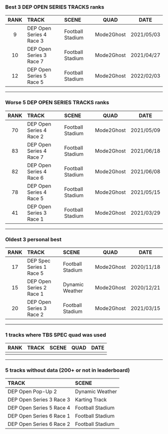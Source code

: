 ### Best 3 DEP OPEN SERIES TRACKS ranks
|RANK|TRACK|SCENE|QUAD|DATE|
|:---:|:---|:---|:---:|:---:|
|9|DEP Open Series 4 Race 3|Football Stadium|Mode2Ghost|2021/05/03|
|10|DEP Open Series 3 Race 7|Football Stadium|Mode2Ghost|2021/04/27|
|12|DEP Open Series 5 Race 5|Football Stadium|Mode2Ghost|2022/02/03|
---
### Worse 5 DEP OPEN SERIES TRACKS ranks
|RANK|TRACK|SCENE|QUAD|DATE|
|:---:|:---|:---|:---:|:---:|
|70|DEP Open Series 4 Race 2|Football Stadium|Mode2Ghost|2021/05/09|
|83|DEP Open Series 4 Race 7|Football Stadium|Mode2Ghost|2021/06/18|
|82|DEP Open Series 4 Race 6|Football Stadium|Mode2Ghost|2021/06/08|
|78|DEP Open Series 4 Race 5|Football Stadium|Mode2Ghost|2021/05/15|
|41|DEP Open Series 3 Race 1|Football Stadium|Mode2Ghost|2021/03/29|
---
### Oldest 3 personal best
|RANK|TRACK|SCENE|QUAD|DATE|
|:---:|:---|:---|:---:|:---:|
|17|DEP Spec Series 1 Race 5|Football Stadium|Mode2Ghost|2020/11/18|
|15|DEP Open Series 2 Race 1|Dynamic Weather|Mode2Ghost|2020/12/21|
|20|DEP Open Series 3 Race 2|Football Stadium|Mode2Ghost|2021/03/15|
---
### 1 tracks where TBS SPEC quad was used
|RANK|TRACK|SCENE|QUAD|DATE|
|:---:|:---|:---|:---:|:---:|
||||||
---
### 5 tracks without data (200+ or not in leaderboard)
|TRACK|SCENE|
|:---|:---|
|DEP Open Pop-Up 2|Dynamic Weather|
|DEP Open Series 3 Race 3|Karting Track|
|DEP Open Series 5 Race 4|Football Stadium|
|DEP Open Series 6 Race 1|Football Stadium|
|DEP Open Series 6 Race 2|Football Stadium|
